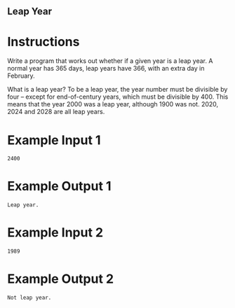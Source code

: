 ## Leap Year

# Instructions

Write a program that works out whether if a given year is a leap year. A normal year has 365 days, leap years have 366, with an extra day in February. 

What is a leap year? To be a leap year, the year number must be divisible by four – except for end-of-century years, which must be divisible by 400. This means that the year 2000 was a leap year, although 1900 was not. 2020, 2024 and 2028 are all leap years.


# Example Input 1

```
2400
```

# Example Output 1

```
Leap year.
```

# Example Input 2

```
1989
```

# Example Output 2

```
Not leap year.
```

